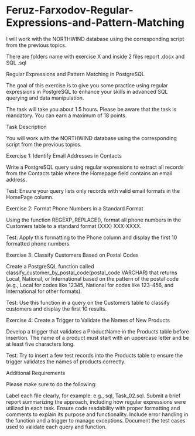 # Feruz-Farxodov-Regular-Expressions-and-Pattern-Matching
I will work with the NORTHWIND database using the corresponding script from the previous topics.

There are folders name with exercise X and inside 2 files report .docx and SQL .sql

Regular Expressions and Pattern Matching in PostgreSQL

The goal of this exercise is to give you some practice using regular expressions in PostgreSQL to enhance your skills in advanced SQL querying and data manipulation.

The task will take you about 1.5 hours.
Please be aware that the task is mandatory.
You can earn a maximum of 18 points.


Task Description

You will work with the NORTHWIND database using the corresponding script from the previous topics.


Exercise 1: Identify Email Addresses in Contacts

Write a PostgreSQL query using regular expressions to extract all records from the Contacts table where the Homepage field contains an email address.

Test: Ensure your query lists only records with valid email formats in the HomePage column.


Exercise 2: Format Phone Numbers in a Standard Format

Using the function REGEXP_REPLACE(), format all phone numbers in the Customers table to a standard format (XXX) XXX-XXXX.

Test: Apply this formatting to the Phone column and display the first 10 formatted phone numbers.


Exercise 3: Classify Customers Based on Postal Codes

Create a PostgreSQL function called classify_customer_by_postal_code(postal_code VARCHAR) that returns Local, National, or International based on the pattern of the postal code (e.g., Local for codes like 12345, National for codes like 123-456, and International for other formats).

Test: Use this function in a query on the Customers table to classify customers and display the first 10 results.


Exercise 4: Create a Trigger to Validate the Names of New Products

Develop a trigger that validates a ProductName in the Products table before insertion. The name of a product must start with an uppercase letter and be at least five characters long.

Test: Try to insert a few test records into the Products table to ensure the trigger validates the names of products correctly.


Additional Requirements

Please make sure to do the following:

Label each file clearly, for example: e.g., sql, Task_02.sql.
Submit a brief report summarizing the approach, including how regular expressions were utilized in each task.
Ensure code readability with proper formatting and comments to explain its purpose and functionality.
Include error handling in the function and a trigger to manage exceptions.
Document the test cases used to validate each query and function.

